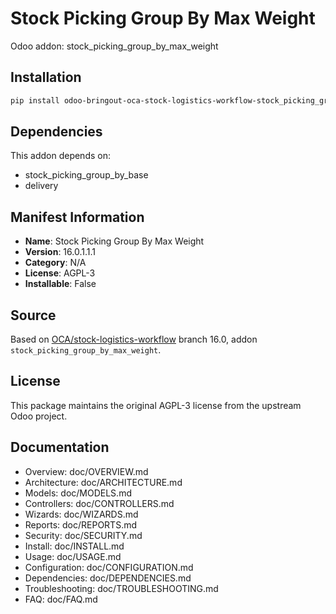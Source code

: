 # Stock Picking Group By Max Weight

Odoo addon: stock_picking_group_by_max_weight

## Installation

```bash
pip install odoo-bringout-oca-stock-logistics-workflow-stock_picking_group_by_max_weight
```

## Dependencies

This addon depends on:
- stock_picking_group_by_base
- delivery

## Manifest Information

- **Name**: Stock Picking Group By Max Weight
- **Version**: 16.0.1.1.1
- **Category**: N/A
- **License**: AGPL-3
- **Installable**: False

## Source

Based on [OCA/stock-logistics-workflow](https://github.com/OCA/stock-logistics-workflow) branch 16.0, addon `stock_picking_group_by_max_weight`.

## License

This package maintains the original AGPL-3 license from the upstream Odoo project.

## Documentation

- Overview: doc/OVERVIEW.md
- Architecture: doc/ARCHITECTURE.md
- Models: doc/MODELS.md
- Controllers: doc/CONTROLLERS.md
- Wizards: doc/WIZARDS.md
- Reports: doc/REPORTS.md
- Security: doc/SECURITY.md
- Install: doc/INSTALL.md
- Usage: doc/USAGE.md
- Configuration: doc/CONFIGURATION.md
- Dependencies: doc/DEPENDENCIES.md
- Troubleshooting: doc/TROUBLESHOOTING.md
- FAQ: doc/FAQ.md
